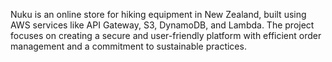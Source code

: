 Nuku is an online store for hiking equipment in New Zealand, built using AWS services like API Gateway, S3, DynamoDB, and Lambda. The project focuses on creating a secure and user-friendly platform with efficient order management and a commitment to sustainable practices.
